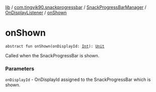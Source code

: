 [lib](../../../index.md) / [com.tingyik90.snackprogressbar](../../index.md) / [SnackProgressBarManager](../index.md) / [OnDisplayListener](index.md) / [onShown](.)

# onShown

`abstract fun onShown(onDisplayId: `[`Int`](https://kotlinlang.org/api/latest/jvm/stdlib/kotlin/-int/index.html)`): `[`Unit`](https://kotlinlang.org/api/latest/jvm/stdlib/kotlin/-unit/index.html)

Called when the SnackProgressBar is shown.

### Parameters

`onDisplayId` - OnDisplayId assigned to the SnackProgressBar which is shown.
